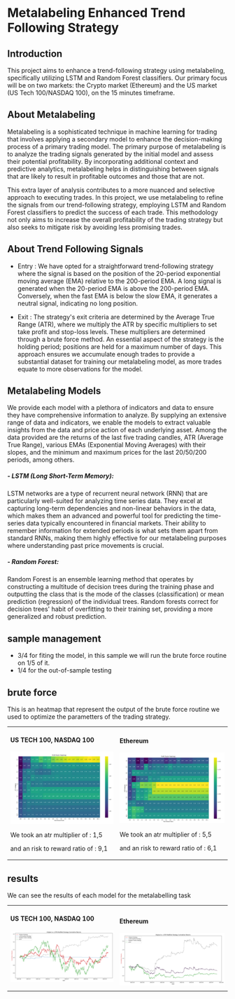 # Metalabeling Enhanced Trend Following Strategy

## Introduction
This project aims to enhance a trend-following strategy using metalabeling, specifically utilizing LSTM and Random Forest classifiers. Our primary focus will be on two markets: the Crypto market (Ethereum) and the US market (US Tech 100/NASDAQ 100), on the 15 minutes timeframe.

## About Metalabeling
Metalabeling is a sophisticated technique in machine learning for trading that involves applying a secondary model to enhance the decision-making process of a primary trading model. The primary purpose of metalabeling is to analyze the trading signals generated by the initial model and assess their potential profitability. By incorporating additional context and predictive analytics, metalabeling helps in distinguishing between signals that are likely to result in profitable outcomes and those that are not.

This extra layer of analysis contributes to a more nuanced and selective approach to executing trades. In this project, we use metalabeling to refine the signals from our trend-following strategy, employing LSTM and Random Forest classifiers to predict the success of each trade. This methodology not only aims to increase the overall profitability of the trading strategy but also seeks to mitigate risk by avoiding less promising trades.

## About Trend Following Signals
- Entry : We have opted for a straightforward trend-following strategy where the signal is based on the position of the 20-period exponential moving average (EMA) relative to the 200-period EMA. A long signal is generated when the 20-period EMA is above the 200-period EMA. Conversely, when the fast EMA is below the slow EMA, it generates a neutral signal, indicating no long position.

- Exit : The strategy's exit criteria are determined by the Average True Range (ATR), where we multiply the ATR by specific multipliers to set take profit and stop-loss levels. These multipliers are determined through a brute force method. An essential aspect of the strategy is the holding period; positions are held for a maximum number of days. This approach ensures we accumulate enough trades to provide a substantial dataset for training our metalabeling model, as more trades equate to more observations for the model.

## Metalabeling Models

We provide each model with a plethora of indicators and data to ensure they have comprehensive information to analyze. By supplying an extensive range of data and indicators, we enable the models to extract valuable insights from the data and price action of each underlying asset. Among the data provided are the returns of the last five trading candles, ATR (Average True Range), various EMAs (Exponential Moving Averages) with their slopes, and the minimum and maximum prices for the last 20/50/200 periods, among others.

##### - LSTM (Long Short-Term Memory):
LSTM networks are a type of recurrent neural network (RNN) that are particularly well-suited for analyzing time series data. They excel at capturing long-term dependencies and non-linear behaviors in the data, which makes them an advanced and powerful tool for predicting the time-series data typically encountered in financial markets. Their ability to remember information for extended periods is what sets them apart from standard RNNs, making them highly effective for our metalabeling purposes where understanding past price movements is crucial.

##### - Random Forest:
Random Forest is an ensemble learning method that operates by constructing a multitude of decision trees during the training phase and outputting the class that is the mode of the classes (classification) or mean prediction (regression) of the individual trees. Random forests correct for decision trees' habit of overfitting to their training set, providing a more generalized and robust prediction.


## sample management

 - 3/4 for fiting the model, in this sample we will run the brute force routine on 1/5 of it.
 - 1/4 for the out-of-sample testing


## brute force

This is an heatmap that represent the output of the brute force routine we used to optimize the parametters of the trading strategy.

<table>
  <tr>
    <td>
     <h4>US TECH 100, NASDAQ 100</h4>
      <img src="Heat_map_USTECH.png" width="100%" />
      <p></p>
      <p>We took an atr multiplier of : 1,5 </p>
      <p></p>
      <p>and an risk to reward ratio of : 9,1</p>
    </td>
    <td>
     <h4>Ethereum</h4>
      <img src="ETH_USDT_HEATMAP.png" width="100%" />
      <p></p>
      <p>We took an atr multiplier of : 5,5 </p>
      <p></p>
      <p>and an risk to reward ratio of : 6,1</p>
    </td>
  </tr>
</table>



## results 

We can see the results of each model for the metalabelling task

<table>
  <tr>
    <td>
     <h4>US TECH 100, NASDAQ 100</h4>
      <img src="Equity_curve_USTECH.png" width="100%" />
      <p></p>
    </td>
    <td>
     <h4>Ethereum</h4>
      <img src="Equity_curve_ETHUSDT.png" width="100%" />
    </td>
  </tr>
</table>



